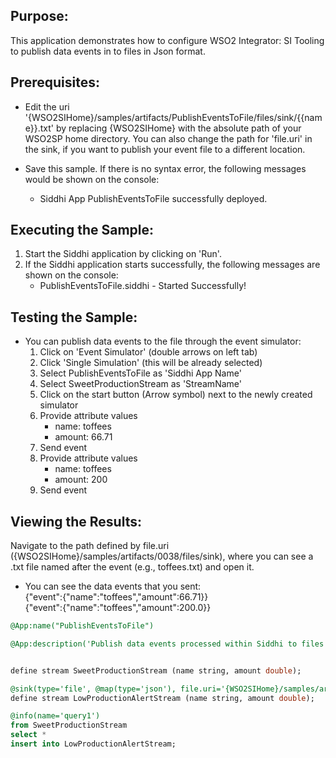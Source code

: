 

## Purpose:
This application demonstrates how to configure WSO2 Integrator: SI Tooling to publish data events in to files in Json format.

## Prerequisites:
* Edit the uri '{WSO2SIHome}/samples/artifacts/PublishEventsToFile/files/sink/{{name}}.txt' by replacing {WSO2SIHome} with the absolute path of your WSO2SP home directory. You can also change the path for 'file.uri' in the sink, if you want to publish your event file to a different location.

* Save this sample. If there is no syntax error, the following messages would be shown on the console:
    - Siddhi App PublishEventsToFile successfully deployed.

## Executing the Sample:
1. Start the Siddhi application by clicking on 'Run'.
2. If the Siddhi application starts successfully, the following messages are shown on the console:
    * PublishEventsToFile.siddhi - Started Successfully!

## Testing the Sample:
* You can publish data events to the file through the event simulator:
    1. Click on 'Event Simulator' (double arrows on left tab)
    2. Click 'Single Simulation' (this will be already selected)
    3. Select PublishEventsToFile as 'Siddhi App Name'
    4. Select SweetProductionStream as 'StreamName'
    5. Click on the start button (Arrow symbol) next to the newly created simulator
    6. Provide attribute values
        - name: toffees
        - amount: 66.71
    7. Send event
    8. Provide attribute values
        - name: toffees
        - amount: 200
    9. Send event

## Viewing the Results:
Navigate to the path defined by file.uri ({WSO2SIHome}/samples/artifacts/0038/files/sink),
where you can see a .txt file named after the event (e.g., toffees.txt) and open it.


* You can see the data events that you sent:<br/>
{"event":{"name":"toffees","amount":66.71}}<br/>
{"event":{"name":"toffees","amount":200.0}}

```sql
@App:name("PublishEventsToFile")

@App:description('Publish data events processed within Siddhi to files in Json format.')


define stream SweetProductionStream (name string, amount double);

@sink(type='file', @map(type='json'), file.uri='{WSO2SIHome}/samples/artifacts/PublishEventsToFile/files/sink/{{name}}.txt')
define stream LowProductionAlertStream (name string, amount double);

@info(name='query1') 
from SweetProductionStream
select *
insert into LowProductionAlertStream;
```